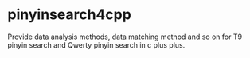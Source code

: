 # pinyinsearch4cpp
Provide data analysis methods, data matching method and so on for T9 pinyin search and Qwerty pinyin search in c plus plus.
